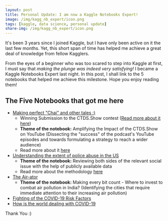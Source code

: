 ```yaml
---
layout: post
title: Personal Update: I am now a Kaggle Notebooks Expert!
image: /img/kagg_nb_expert/icon.png
tags: [kaggle, data science, personal update]
share-img: /img/kagg_nb_expert/icon.png
---
```


It's been 3 years since I joined Kaggle, but I have only been active on it the last few months. Yet, this short span of time has helped me achieve a great deal of knowledge from fellow Kagglers. 

From the eyes of a beginner who was too scared to step into Kaggle at first, I must say that *making the plunge was indeed very satisfying!* I became a Kaggle Notebooks Expert last night. In this post, I shall link to the 5 notebooks that helped me achieve this milestone. Hope you enjoy reading them!

## The Five Notebooks that got me here

* [Making perfect "Chai" and other tales :)](https://www.kaggle.com/thedatabeast/making-perfect-chai-and-other-tales)
  * Winning Submission to the CTDS.Show contest ([Read more about it here](https://ry05.github.io/2020-07-25-making-perfect-chai/))
  * **Theme of the notebook:** Amplifying the Impact of the CTDS.Show on YouTube (Dissecting the "success" of the podcast's YouTube episodes and towards formulating a strategy to reach a wider audience) 
  * Read more about it [here](https://ry05.github.io/2020-07-25-making-perfect-chai/)
* [Understanding the extent of police abuse in the US](https://www.kaggle.com/thedatabeast/understanding-the-extent-of-police-abuse-in-the-us)
  * **Theme of the notebook:** Reviewing both sides of the relevant social issue with the help of publicly available data
  * Read more about the methodology [here](https://ry05.github.io/2020-08-30-us-police-abuse/)
* [The Air-ator](https://www.kaggle.com/thedatabeast/the-air-ator)
  * **Theme of the notebook:** Making every bit count - Where to invest to combat air pollution in India? (Identifying the cities that require immediate attention to their increasing air pollution)
* [Fighting of the COVID-19 Risk Factors](https://www.kaggle.com/thedatabeast/fighting-of-the-covid-19-risk-factors)
* [How is the world dealing with COVID-19](https://www.kaggle.com/thedatabeast/how-is-the-world-dealing-with-covid-19)

Thank You :)
